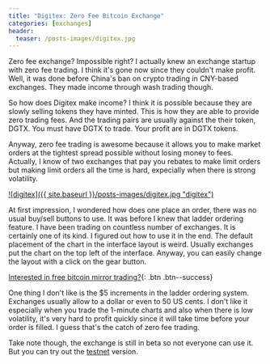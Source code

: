 ```yaml
---
title: "Digitex: Zero Fee Bitcoin Exchange"
categories: [exchanges]
header:
  teaser: /posts-images/digitex.jpg
---
```


Zero fee exchange? Impossible right? I actually knew an exchange startup with zero fee trading. I think it's gone now since they couldn't make profit. Well,
it was done before China's ban on crypto trading in CNY-based exchanges. They made income through wash trading though.

So how does Digitex make income? I think it is possible because they are slowly selling tokens they have minted. This is how they are able to provide zero
trading fees. And the trading pairs are usually against the their token, DGTX. You must have DGTX to trade. Your profit are in DGTX tokens. 

Anyway, zero fee trading is awesome because it allows you to make market orders at the tightest spread possible without losing money to fees. 
Actually, I know of two exchanges that pay you rebates to make limit orders but making limit orders all the time is hard, expecially when there is strong 
volatility.

[![digitex]({{ site.baseurl }}/posts-images/digitex.jpg "digitex")](http://dgtx.org/bitcoinmaster/)

At first impression, I wondered how does one place an order, there was no usual buy/sell buttons to use. It was before I knew that ladder ordering feature. 
I have been trading on countless number of exchanges. It is certainly one of its kind. I figured out how to use it in the end. The default placement of the 
chart in the interface layout is weird. Usually exchanges put the chart on the top left of the interface. Anyway, you can easily change the layout with a click 
on the gear button.

[Interested in free bitcoin mirror trading?](/copy-my-trades/){: .btn .btn--success} 

One thing I don't like is the $5 increments in the ladder ordering system. Exchanges usually allow to a dollar or even to 50 US cents. I don't like it 
especially when you trade the 1-minute charts and also when there is low volatility, it's very hard to profit quickly since it will take time before your order
is filled. I guess that's the catch of zero fee trading.

Take note though, the exchange is still in beta so not everyone can use it. But you can try out the [testnet](http://dgtx.org/bitcoinmaster/) version.